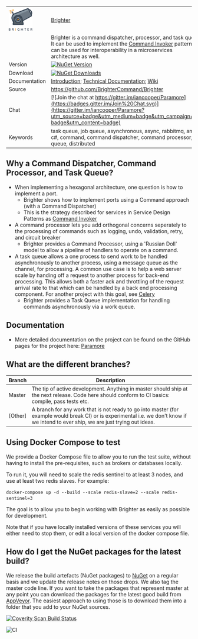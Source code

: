 | | |
| ------------- | ------------- |
|![canon](https://raw.githubusercontent.com/BrighterCommand/Brighter/master/images/brightercanon-nuget.png) |[Brighter](https://github.com/BrighterCommand/Brighter)|
||Brighter is a command dispatcher, processor, and task queue. It can be used to implement the [Command Invoker](http://servicedesignpatterns.com/WebServiceImplementationStyles/CommandInvoker) pattern. It can be used for interoperability in a microservices architecture as well. |
| Version  | [![NuGet Version](http://img.shields.io/nuget/v/paramore.brighter.svg)](https://www.nuget.org/packages/paramore.brighter/)  |
| Download | [![NuGet Downloads](http://img.shields.io/nuget/dt/paramore.brighter.svg)](https://www.nuget.org/packages/Paramore.Brighter/) |
| Documentation  |  [Introduction](https://www.goparamore.io); [Technical Documentation](https://paramore.readthedocs.io); [Wiki](https://github.com/BrighterCommand/Brighter/wiki)  |
| Source  |https://github.com/BrighterCommand/Brighter |
| Chat | [![Join the chat at https://gitter.im/iancooper/Paramore](https://badges.gitter.im/Join%20Chat.svg)](https://gitter.im/iancooper/Paramore?utm_source=badge&utm_medium=badge&utm_campaign=pr-badge&utm_content=badge) |
| Keywords  |task queue, job queue, asynchronous, async, rabbitmq, amqp, c#, command, command dispatcher, command  processor, queue, distributed |

## Why a Command Dispatcher, Command Processor, and Task Queue?
* When implementing a hexagonal architecture, one question is how to implement a port.
	- Brighter shows how to implement ports using a Command approach (with a Command Dispatcher)
	- This is the strategy described for services in Service Design Patterns as  [Command Invoker](http://servicedesignpatterns.com/WebServiceImplementationStyles/CommandInvoker)
* A command processor lets you add orthogonal concerns seperately to the processing of commands such as logging, undo, validation, retry, and circuit breaker
 	- Brighter provides a Command Processor, using a 'Russian Doll' model to allow a pipeline of handlers to operate on a command.
* A task queue allows a one process to send work to be handled asynchronously to another process, using a message queue as the channel, for processing. A common use case is to help a web server scale by handing off a request to another process for back-end processing. This allows both a faster ack and throttling of the request arrival rate to that which can be handled by a back end processing component. For another project with this goal, see [Celery](https://github.com/celery/celery)
 	- Brighter provides a Task Queue implementation for handling commands asynchronously via a work queue. 

## Documentation
* More detailed documentation on the project can be found on the GitHub pages for the project here: [Paramore](https://github.com/BrighterCommand/Brighter)


## What are the different branches?

| Branch        | Description   |
| ------------- | ------------- |
| Master | The tip of active development. Anything in master should ship at the next release. Code here should conform to CI basics: compile, pass tests etc.  |
| [Other]  | A branch for any work that is not ready to go into master (for example would break CI) or is experimental i.e. we don't know if we intend to ever ship, we are just trying out ideas. |

## Using Docker Compose to test ##
We provide a Docker Compose file to allow you to run the test suite, without having to install the pre-requisites, such as brokers or databases locally.

To run it, you will need to scale the redis sentinel to at least 3 nodes, and use at least two redis slaves. For example:

```
docker-compose up -d --build --scale redis-slave=2 --scale redis-sentinel=3
```

The goal is to allow you to begin working with Brighter as easily as possible for development.

Note that if you have locally installed versions of these services you will either need to stop them, or edit a local version of the docker compose file.

## How do I get the NuGet packages for the latest build?
We release the build artefacts (NuGet packages) to [NuGet](http://nuget.org) on a regular basis and we update the release notes on those drops. We also tag the master code line. If you want to take the packages that represent master at any point you can download the packages for the latest good build from [AppVeyor](https://ci.appveyor.com/nuget/paramore-brighter-m289d49fraww). The easiest approach to using those is to download them into a folder that you add to your NuGet sources. 

<a href="https://scan.coverity.com/projects/2900">
  <img alt="Coverity Scan Build Status"
       src="https://scan.coverity.com/projects/2900/badge.svg"/>
</a>

![CI](https://github.com/BrighterCommand/Brighter/workflows/CI/badge.svg)

